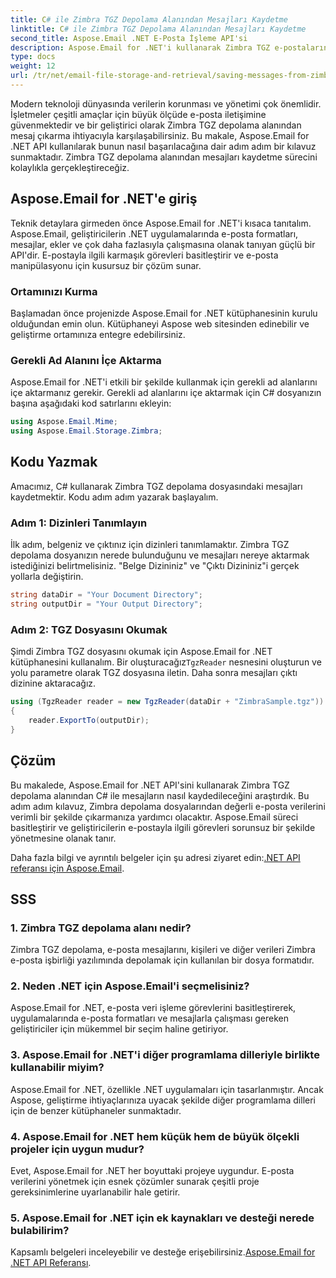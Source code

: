```yaml
---
title: C# ile Zimbra TGZ Depolama Alanından Mesajları Kaydetme
linktitle: C# ile Zimbra TGZ Depolama Alanından Mesajları Kaydetme
second_title: Aspose.Email .NET E-Posta İşleme API'si
description: Aspose.Email for .NET'i kullanarak Zimbra TGZ e-postalarını nasıl çıkaracağınızı öğrenin. Etkin e-posta yönetimi için kaynak kodlu adım adım kılavuz.
type: docs
weight: 12
url: /tr/net/email-file-storage-and-retrieval/saving-messages-from-zimbra-tgz-storage-with-csharp/
---
```


Modern teknoloji dünyasında verilerin korunması ve yönetimi çok önemlidir. İşletmeler çeşitli amaçlar için büyük ölçüde e-posta iletişimine güvenmektedir ve bir geliştirici olarak Zimbra TGZ depolama alanından mesaj çıkarma ihtiyacıyla karşılaşabilirsiniz. Bu makale, Aspose.Email for .NET API kullanılarak bunun nasıl başarılacağına dair adım adım bir kılavuz sunmaktadır. Zimbra TGZ depolama alanından mesajları kaydetme sürecini kolaylıkla gerçekleştireceğiz.

## Aspose.Email for .NET'e giriş

Teknik detaylara girmeden önce Aspose.Email for .NET'i kısaca tanıtalım. Aspose.Email, geliştiricilerin .NET uygulamalarında e-posta formatları, mesajlar, ekler ve çok daha fazlasıyla çalışmasına olanak tanıyan güçlü bir API'dir. E-postayla ilgili karmaşık görevleri basitleştirir ve e-posta manipülasyonu için kusursuz bir çözüm sunar.

### Ortamınızı Kurma

Başlamadan önce projenizde Aspose.Email for .NET kütüphanesinin kurulu olduğundan emin olun. Kütüphaneyi Aspose web sitesinden edinebilir ve geliştirme ortamınıza entegre edebilirsiniz.

### Gerekli Ad Alanını İçe Aktarma

Aspose.Email for .NET'i etkili bir şekilde kullanmak için gerekli ad alanlarını içe aktarmanız gerekir. Gerekli ad alanlarını içe aktarmak için C# dosyanızın başına aşağıdaki kod satırlarını ekleyin:

```csharp
using Aspose.Email.Mime;
using Aspose.Email.Storage.Zimbra;
```

## Kodu Yazmak

Amacımız, C# kullanarak Zimbra TGZ depolama dosyasındaki mesajları kaydetmektir. Kodu adım adım yazarak başlayalım.

### Adım 1: Dizinleri Tanımlayın

İlk adım, belgeniz ve çıktınız için dizinleri tanımlamaktır. Zimbra TGZ depolama dosyanızın nerede bulunduğunu ve mesajları nereye aktarmak istediğinizi belirtmelisiniz. "Belge Dizininiz" ve "Çıktı Dizininiz"i gerçek yollarla değiştirin.

```csharp
string dataDir = "Your Document Directory";
string outputDir = "Your Output Directory";
```

### Adım 2: TGZ Dosyasını Okumak

 Şimdi Zimbra TGZ dosyasını okumak için Aspose.Email for .NET kütüphanesini kullanalım. Bir oluşturacağız`TgzReader` nesnesini oluşturun ve yolu parametre olarak TGZ dosyasına iletin. Daha sonra mesajları çıktı dizinine aktaracağız.

```csharp
using (TgzReader reader = new TgzReader(dataDir + "ZimbraSample.tgz"))
{
    reader.ExportTo(outputDir);
}
```

## Çözüm

Bu makalede, Aspose.Email for .NET API'sini kullanarak Zimbra TGZ depolama alanından C# ile mesajların nasıl kaydedileceğini araştırdık. Bu adım adım kılavuz, Zimbra depolama dosyalarından değerli e-posta verilerini verimli bir şekilde çıkarmanıza yardımcı olacaktır. Aspose.Email süreci basitleştirir ve geliştiricilerin e-postayla ilgili görevleri sorunsuz bir şekilde yönetmesine olanak tanır.

 Daha fazla bilgi ve ayrıntılı belgeler için şu adresi ziyaret edin:[.NET API referansı için Aspose.Email](https://reference.aspose.com/email/net/).

## SSS

### 1. Zimbra TGZ depolama alanı nedir?

Zimbra TGZ depolama, e-posta mesajlarını, kişileri ve diğer verileri Zimbra e-posta işbirliği yazılımında depolamak için kullanılan bir dosya formatıdır.

### 2. Neden .NET için Aspose.Email'i seçmelisiniz?

Aspose.Email for .NET, e-posta veri işleme görevlerini basitleştirerek, uygulamalarında e-posta formatları ve mesajlarla çalışması gereken geliştiriciler için mükemmel bir seçim haline getiriyor.

### 3. Aspose.Email for .NET'i diğer programlama dilleriyle birlikte kullanabilir miyim?

Aspose.Email for .NET, özellikle .NET uygulamaları için tasarlanmıştır. Ancak Aspose, geliştirme ihtiyaçlarınıza uyacak şekilde diğer programlama dilleri için de benzer kütüphaneler sunmaktadır.

### 4. Aspose.Email for .NET hem küçük hem de büyük ölçekli projeler için uygun mudur?

Evet, Aspose.Email for .NET her boyuttaki projeye uygundur. E-posta verilerini yönetmek için esnek çözümler sunarak çeşitli proje gereksinimlerine uyarlanabilir hale getirir.

### 5. Aspose.Email for .NET için ek kaynakları ve desteği nerede bulabilirim?

Kapsamlı belgeleri inceleyebilir ve desteğe erişebilirsiniz.[Aspose.Email for .NET API Referansı](https://reference.aspose.com/email/net/).
